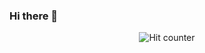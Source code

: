 ### Hi there 👋

<div align="center">

<script type="text/javascript" src="//cdn.bannersnack.com/iframe/embed.js"></script>

![Hit counter](http://hits.dwyl.com/thejessicafelts/thejessicafelts/thejessicafelts.svg)

</div>

<!--
**thejessicafelts/thejessicafelts** is a ✨ _special_ ✨ repository because its `README.md` (this file) appears on your GitHub profile.

Here are some ideas to get you started:

- 🔭 I’m currently working on ...
- 🌱 I’m currently learning ...
- 👯 I’m looking to collaborate on ...
- 🤔 I’m looking for help with ...
- 💬 Ask me about ...
- 📫 How to reach me: ...
- 😄 Pronouns: ...
- ⚡ Fun fact: ...
-->
